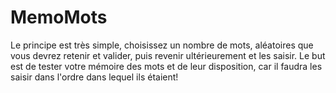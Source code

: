 # MemoMots
Le principe est très simple, choisissez un nombre de mots, aléatoires que vous devrez retenir et valider, puis revenir ultérieurement et les saisir.  Le but est de tester votre mémoire des mots et de leur disposition, car il faudra les saisir dans l'ordre dans lequel ils étaient!
